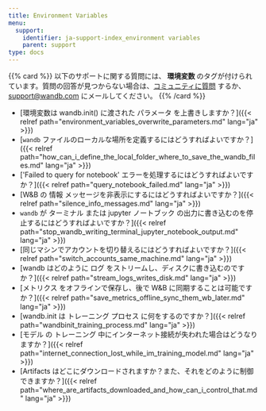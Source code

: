 ```yaml
---
title: Environment Variables
menu:
  support:
    identifier: ja-support-index_environment variables
    parent: support
type: docs
---
```


{{% card %}}
以下のサポートに関する質問には、<b> 環境変数 </b> のタグが付けられています。質問の回答が見つからない場合は、[コミュニティに質問](https://community.wandb.ai/) するか、[support@wandb.com](mailto:support@wandb.com) にメールしてください。
{{% /card %}}

- [環境変数は wandb.init() に渡された パラメータ を上書きしますか？]({{< relref path="environment_variables_overwrite_parameters.md" lang="ja" >}})
- [`wandb` ファイルのローカルな場所を定義するにはどうすればよいですか？]({{< relref path="how_can_i_define_the_local_folder_where_to_save_the_wandb_files.md" lang="ja" >}})
- ['Failed to query for notebook' エラーを処理するにはどうすればよいですか？]({{< relref path="query_notebook_failed.md" lang="ja" >}})
- [W&B の 情報 メッセージを非表示にするにはどうすればよいですか？]({{< relref path="silence_info_messages.md" lang="ja" >}})
- `wandb` が ターミナル または jupyter ノートブック の出力に書き込むのを停止するにはどうすればよいですか？]({{< relref path="stop_wandb_writing_terminal_jupyter_notebook_output.md" lang="ja" >}})
- [同じマシンでアカウントを切り替えるにはどうすればよいですか？]({{< relref path="switch_accounts_same_machine.md" lang="ja" >}})
- [wandb はどのように ログ をストリームし、ディスクに書き込むのですか？]({{< relref path="stream_logs_writes_disk.md" lang="ja" >}})
- [メトリクス をオフラインで保存し、後で W&B に同期することは可能ですか？]({{< relref path="save_metrics_offline_sync_them_wb_later.md" lang="ja" >}})
- [wandb.init は トレーニング プロセス に何をするのですか？]({{< relref path="wandbinit_training_process.md" lang="ja" >}})
- [モデル の トレーニング 中にインターネット接続が失われた場合はどうなりますか？]({{< relref path="internet_connection_lost_while_im_training_model.md" lang="ja" >}})
- [Artifacts はどこにダウンロードされますか？また、それをどのように制御できますか？]({{< relref path="where_are_artifacts_downloaded_and_how_can_i_control_that.md" lang="ja" >}})
